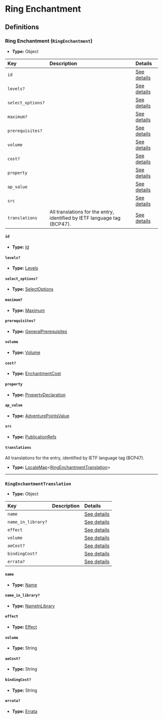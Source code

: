 # Ring Enchantment

## Definitions

### <a name="RingEnchantment"></a> Ring Enchantment (`RingEnchantment`)

- **Type:** Object

Key | Description | Details
:-- | :-- | :--
`id` |  | <a href="#RingEnchantment/id">See details</a>
`levels?` |  | <a href="#RingEnchantment/levels">See details</a>
`select_options?` |  | <a href="#RingEnchantment/select_options">See details</a>
`maximum?` |  | <a href="#RingEnchantment/maximum">See details</a>
`prerequisites?` |  | <a href="#RingEnchantment/prerequisites">See details</a>
`volume` |  | <a href="#RingEnchantment/volume">See details</a>
`cost?` |  | <a href="#RingEnchantment/cost">See details</a>
`property` |  | <a href="#RingEnchantment/property">See details</a>
`ap_value` |  | <a href="#RingEnchantment/ap_value">See details</a>
`src` |  | <a href="#RingEnchantment/src">See details</a>
`translations` | All translations for the entry, identified by IETF language tag (BCP47). | <a href="#RingEnchantment/translations">See details</a>

#### <a name="RingEnchantment/id"></a> `id`

- **Type:** <a href="#Id">Id</a>

#### <a name="RingEnchantment/levels"></a> `levels?`

- **Type:** <a href="#Levels">Levels</a>

#### <a name="RingEnchantment/select_options"></a> `select_options?`

- **Type:** <a href="#SelectOptions">SelectOptions</a>

#### <a name="RingEnchantment/maximum"></a> `maximum?`

- **Type:** <a href="#Maximum">Maximum</a>

#### <a name="RingEnchantment/prerequisites"></a> `prerequisites?`

- **Type:** <a href="../_Prerequisite.md#GeneralPrerequisites">GeneralPrerequisites</a>

#### <a name="RingEnchantment/volume"></a> `volume`

- **Type:** <a href="#Volume">Volume</a>

#### <a name="RingEnchantment/cost"></a> `cost?`

- **Type:** <a href="#EnchantmentCost">EnchantmentCost</a>

#### <a name="RingEnchantment/property"></a> `property`

- **Type:** <a href="#PropertyDeclaration">PropertyDeclaration</a>

#### <a name="RingEnchantment/ap_value"></a> `ap_value`

- **Type:** <a href="#AdventurePointsValue">AdventurePointsValue</a>

#### <a name="RingEnchantment/src"></a> `src`

- **Type:** <a href="../source/_PublicationRef.md#PublicationRefs">PublicationRefs</a>

#### <a name="RingEnchantment/translations"></a> `translations`

All translations for the entry, identified by IETF language tag (BCP47).

- **Type:** <a href="../_LocaleMap.md#LocaleMap">LocaleMap</a>&lt;<a href="#RingEnchantmentTranslation">RingEnchantmentTranslation</a>&gt;

---

### <a name="RingEnchantmentTranslation"></a> `RingEnchantmentTranslation`

- **Type:** Object

Key | Description | Details
:-- | :-- | :--
`name` |  | <a href="#RingEnchantmentTranslation/name">See details</a>
`name_in_library?` |  | <a href="#RingEnchantmentTranslation/name_in_library">See details</a>
`effect` |  | <a href="#RingEnchantmentTranslation/effect">See details</a>
`volume` |  | <a href="#RingEnchantmentTranslation/volume">See details</a>
`aeCost?` |  | <a href="#RingEnchantmentTranslation/aeCost">See details</a>
`bindingCost?` |  | <a href="#RingEnchantmentTranslation/bindingCost">See details</a>
`errata?` |  | <a href="#RingEnchantmentTranslation/errata">See details</a>

#### <a name="RingEnchantmentTranslation/name"></a> `name`

- **Type:** <a href="#Name">Name</a>

#### <a name="RingEnchantmentTranslation/name_in_library"></a> `name_in_library?`

- **Type:** <a href="#NameInLibrary">NameInLibrary</a>

#### <a name="RingEnchantmentTranslation/effect"></a> `effect`

- **Type:** <a href="#Effect">Effect</a>

#### <a name="RingEnchantmentTranslation/volume"></a> `volume`

- **Type:** String

#### <a name="RingEnchantmentTranslation/aeCost"></a> `aeCost?`

- **Type:** String

#### <a name="RingEnchantmentTranslation/bindingCost"></a> `bindingCost?`

- **Type:** String

#### <a name="RingEnchantmentTranslation/errata"></a> `errata?`

- **Type:** <a href="../source/_Erratum.md#Errata">Errata</a>
